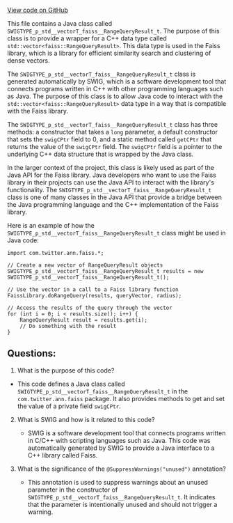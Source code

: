 [View code on GitHub](https://github.com/misbahsy/the-algorithm/ann/src/main/java/com/twitter/ann/faiss/swig/SWIGTYPE_p_std__vectorT_faiss__RangeQueryResult_t.java)

This file contains a Java class called `SWIGTYPE_p_std__vectorT_faiss__RangeQueryResult_t`. The purpose of this class is to provide a wrapper for a C++ data type called `std::vector<faiss::RangeQueryResult>`. This data type is used in the Faiss library, which is a library for efficient similarity search and clustering of dense vectors. 

The `SWIGTYPE_p_std__vectorT_faiss__RangeQueryResult_t` class is generated automatically by SWIG, which is a software development tool that connects programs written in C++ with other programming languages such as Java. The purpose of this class is to allow Java code to interact with the `std::vector<faiss::RangeQueryResult>` data type in a way that is compatible with the Faiss library.

The `SWIGTYPE_p_std__vectorT_faiss__RangeQueryResult_t` class has three methods: a constructor that takes a `long` parameter, a default constructor that sets the `swigCPtr` field to 0, and a static method called `getCPtr` that returns the value of the `swigCPtr` field. The `swigCPtr` field is a pointer to the underlying C++ data structure that is wrapped by the Java class.

In the larger context of the project, this class is likely used as part of the Java API for the Faiss library. Java developers who want to use the Faiss library in their projects can use the Java API to interact with the library's functionality. The `SWIGTYPE_p_std__vectorT_faiss__RangeQueryResult_t` class is one of many classes in the Java API that provide a bridge between the Java programming language and the C++ implementation of the Faiss library. 

Here is an example of how the `SWIGTYPE_p_std__vectorT_faiss__RangeQueryResult_t` class might be used in Java code:

```
import com.twitter.ann.faiss.*;

// Create a new vector of RangeQueryResult objects
SWIGTYPE_p_std__vectorT_faiss__RangeQueryResult_t results = new SWIGTYPE_p_std__vectorT_faiss__RangeQueryResult_t();

// Use the vector in a call to a Faiss library function
FaissLibrary.doRangeQuery(results, queryVector, radius);

// Access the results of the query through the vector
for (int i = 0; i < results.size(); i++) {
    RangeQueryResult result = results.get(i);
    // Do something with the result
}
```
## Questions: 
 1. What is the purpose of this code?
   - This code defines a Java class called `SWIGTYPE_p_std__vectorT_faiss__RangeQueryResult_t` in the `com.twitter.ann.faiss` package. It also provides methods to get and set the value of a private field `swigCPtr`.

2. What is SWIG and how is it related to this code?
   - SWIG is a software development tool that connects programs written in C/C++ with scripting languages such as Java. This code was automatically generated by SWIG to provide a Java interface to a C++ library called Faiss.

3. What is the significance of the `@SuppressWarnings("unused")` annotation?
   - This annotation is used to suppress warnings about an unused parameter in the constructor of `SWIGTYPE_p_std__vectorT_faiss__RangeQueryResult_t`. It indicates that the parameter is intentionally unused and should not trigger a warning.